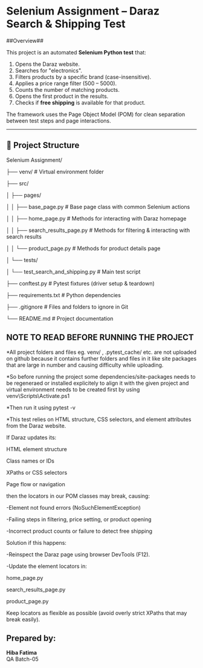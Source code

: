 # Selenium Assignment – Daraz Search & Shipping Test

##Overview##

This project is an automated **Selenium Python test** that:
1. Opens the Daraz website.
2. Searches for "electronics".
3. Filters products by a specific brand (case-insensitive).
4. Applies a price range filter (500 – 5000).
5. Counts the number of matching products.
6. Opens the first product in the results.
7. Checks if **free shipping** is available for that product.

The framework uses the Page Object Model (POM) for clean separation between test steps and page interactions.

---
## 📂 Project Structure
Selenium Assignment/

├── venv/                              # Virtual environment folder

├── src/

│   ├── pages/

│   │   ├── base_page.py               # Base page class with common Selenium actions

│   │   ├── home_page.py               # Methods for interacting with Daraz homepage

│   │   ├── search_results_page.py     # Methods for filtering & interacting with search results

│   │   └── product_page.py            # Methods for product details page

│   └── tests/

│       └── test_search_and_shipping.py # Main test script

├── conftest.py                        # Pytest fixtures (driver setup & teardown)

├── requirements.txt                   # Python dependencies

├── .gitignore                         # Files and folders to ignore in Git

└── README.md                          # Project documentation


## NOTE TO READ BEFORE RUNNING THE PROJECT
*All project folders and files eg. venv/ , .pytest_cache/ etc. are not uploaded on github because it contains further folders and files in it like site packages that are large in number and causing difficulty while uploading.

*So before running the project some dependencies/site-packages needs to be regeneraed or installed explicitely to align it with the given project and virtual environment needs to be created first by using venv\Scripts\Activate.ps1

*Then run it using pytest -v

*This test relies on HTML structure, CSS selectors, and element attributes from the Daraz website.

If Daraz updates its:

HTML element structure

Class names or IDs

XPaths or CSS selectors

Page flow or navigation

then the locators in our POM classes may break, causing:

-Element not found errors (NoSuchElementException)

-Failing steps in filtering, price setting, or product opening

-Incorrect product counts or failure to detect free shipping

Solution if this happens:

-Reinspect the Daraz page using browser DevTools (F12).

-Update the element locators in:

  home_page.py
  
  search_results_page.py
  
  product_page.py
  
Keep locators as flexible as possible (avoid overly strict XPaths that may break easily).

## Prepared by:
**Hiba Fatima**  
QA Batch-05

